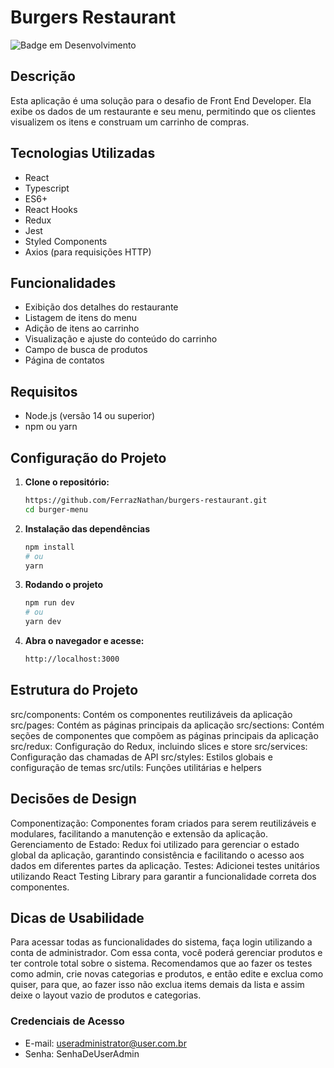 # Burgers Restaurant
![Badge em Desenvolvimento](http://img.shields.io/static/v1?label=STATUS&message=EM%20DESENVOLVIMENTO&color=GREEN&style=for-the-badge)

## Descrição

Esta aplicação é uma solução para o desafio de Front End Developer. Ela exibe os dados de um restaurante e seu menu, permitindo que os clientes visualizem os itens e construam um carrinho de compras.

## Tecnologias Utilizadas

- React
- Typescript
- ES6+
- React Hooks
- Redux
- Jest
- Styled Components
- Axios (para requisições HTTP)

## Funcionalidades

- Exibição dos detalhes do restaurante
- Listagem de itens do menu
- Adição de itens ao carrinho
- Visualização e ajuste do conteúdo do carrinho
- Campo de busca de produtos
- Página de contatos

## Requisitos

- Node.js (versão 14 ou superior)
- npm ou yarn

## Configuração do Projeto

1. **Clone o repositório:**

   ```bash
   https://github.com/FerrazNathan/burgers-restaurant.git
   cd burger-menu

2. **Instalação das dependências**
   ```bash
   npm install
   # ou
   yarn

3. **Rodando o projeto**
   ```bash
   npm run dev
   # ou
   yarn dev

4. **Abra o navegador e acesse:**
   ```bash
   http://localhost:3000


## Estrutura do Projeto
src/components: Contém os componentes reutilizáveis da aplicação
src/pages: Contém as páginas principais da aplicação
src/sections: Contém seções de componentes que compõem as páginas principais da aplicação
src/redux: Configuração do Redux, incluindo slices e store
src/services: Configuração das chamadas de API
src/styles: Estilos globais e configuração de temas
src/utils: Funções utilitárias e helpers

## Decisões de Design
Componentização: Componentes foram criados para serem reutilizáveis e modulares, facilitando a manutenção e extensão da aplicação.
Gerenciamento de Estado: Redux foi utilizado para gerenciar o estado global da aplicação, garantindo consistência e facilitando o acesso aos dados em diferentes partes da aplicação.
Testes: Adicionei testes unitários utilizando React Testing Library para garantir a funcionalidade correta dos componentes.

## Dicas de Usabilidade
Para acessar todas as funcionalidades do sistema, faça login utilizando a conta de administrador. Com essa conta, você poderá gerenciar produtos e ter controle total sobre o sistema.
Recomendamos que ao fazer os testes como admin, crie novas categorias e produtos, e então edite e exclua como quiser, para que, ao fazer isso não exclua items demais da lista e assim deixe o layout vazio de produtos e categorias.

### Credenciais de Acesso
- E-mail: useradministrator@user.com.br
- Senha: SenhaDeUserAdmin

